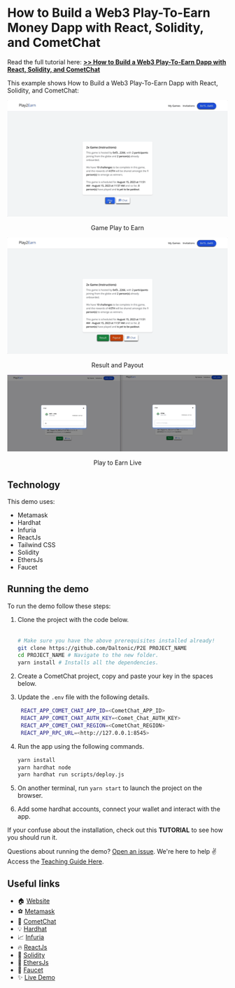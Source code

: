 # How to Build a Web3 Play-To-Earn Money Dapp with React, Solidity, and CometChat

Read the full tutorial here: [**>> How to Build a Web3 Play-To-Earn Dapp with React, Solidity, and CometChat**](https://daltonic.github.io)

This example shows How to Build a Web3 Play-To-Earn Dapp with React, Solidity, and CometChat:

![Game Play](./screenshots/0.gif)

<center><figcaption>Game Play to Earn</figcaption></center>

![Result and Payout](./screenshots/1.gif)

<center><figcaption>Result and Payout</figcaption></center>

![Play to Earn Live Chat](./screenshots/3.gif)

<center><figcaption>Play to Earn Live</figcaption></center>

## Technology

This demo uses:

- Metamask
- Hardhat
- Infuria
- ReactJs
- Tailwind CSS
- Solidity
- EthersJs
- Faucet

## Running the demo

To run the demo follow these steps:

1. Clone the project with the code below.

   ```sh

   # Make sure you have the above prerequisites installed already!
   git clone https://github.com/Daltonic/P2E PROJECT_NAME
   cd PROJECT_NAME # Navigate to the new folder.
   yarn install # Installs all the dependencies.
   ```

2. Create a CometChat project, copy and paste your key in the spaces below.
3. Update the `.env` file with the following details.
   ```sh
    REACT_APP_COMET_CHAT_APP_ID=<CometChat_APP_ID>
    REACT_APP_COMET_CHAT_AUTH_KEY=<Comet_Chat_AUTH_KEY>
    REACT_APP_COMET_CHAT_REGION=<CometChat_REGION>
    REACT_APP_RPC_URL=<http://127.0.0.1:8545>
   ```
4. Run the app using the following commands.
   ```sh
   yarn install
   yarn hardhat node
   yarn hardhat run scripts/deploy.js
   ```
5. On another terminal, run `yarn start` to launch the project on the browser.
6. Add some hardhat accounts, connect your wallet and interact with the app.
   <br/>

If your confuse about the installation, check out this **TUTORIAL** to see how you should run it.

Questions about running the demo? [Open an issue](https://github.com/Daltonic/P2E/issues). We're here to help ✌️
Access the [Teaching Guide Here](https://docs.google.com/document/d/13bBRyAO0bEwRt776FXbYgWm6-OBFiUu6zTeOgRbXXyI/edit?usp=sharing).

## Useful links

- 🏠 [Website](https://dappmentors.org/)
- ⚽ [Metamask](https://metamask.io/)
- 🚀 [CometChat](https://try.cometchat.com/oj0s7hrm5v78)
- 💡 [Hardhat](https://hardhat.org/)
- 📈 [Infuria](https://infura.io/)
- 🔥 [ReactJs](https://reactjs.org/)
- 🐻 [Solidity](https://soliditylang.org/)
- 👀 [EthersJs](https://docs.ethers.io/v5/)
- 🎅 [Faucet](https://www.alchemy.com/faucets)
- ✨ [Live Demo](https://play-to-earn-three.vercel.app/)
